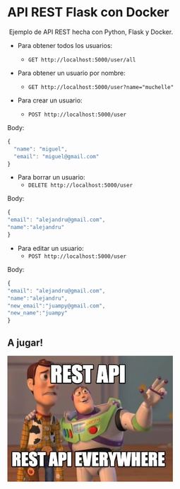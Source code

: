 # API REST Flask con Docker
​
Ejemplo de API REST hecha con Python, Flask y Docker.

- Para obtener todos los usuarios:
    - `GET http://localhost:5000/user/all`
​
- Para obtener un usuario por nombre:
    - `GET http://localhost:5000/user?name="muchelle"`

- Para crear un usuario:
    - `POST http://localhost:5000/user`

Body:
```javascript 
{
  "name": "miguel",
  "email": "miguel@gmail.com"
}
```

- Para borrar un usuario:
    - `DELETE http://localhost:5000/user`

Body:
```javascript 
{
"email": "alejandru@gmail.com",
"name":"alejandru"
}
```

- Para editar un usuario:
    - `POST http://localhost:5000/user`

Body:
```javascript 
{
"email": "alejandru@gmail.com",
"name":"alejandru",
"new_email":"juampy@gmail.com",
"new_name":"juampy"
}
```

## A jugar!
 ![img](../img/toy_story.jpg)